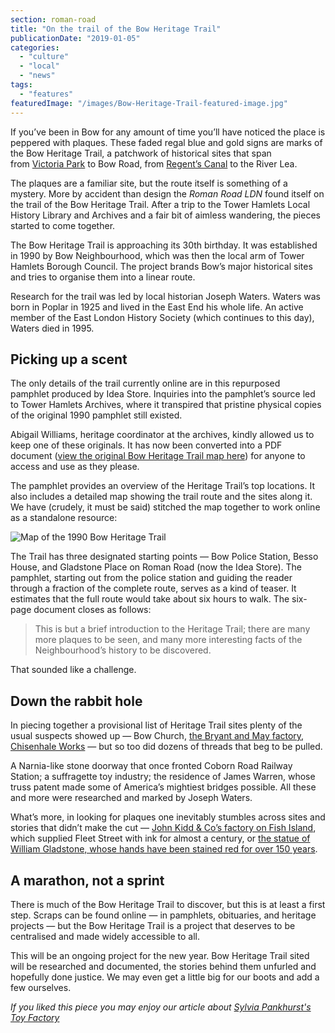 ```yaml
---
section: roman-road
title: "On the trail of the Bow Heritage Trail"
publicationDate: "2019-01-05"
categories: 
  - "culture"
  - "local"
  - "news"
tags: 
  - "features"
featuredImage: "/images/Bow-Heritage-Trail-featured-image.jpg"
---
```


If you’ve been in Bow for any amount of time you’ll have noticed the place is peppered with plaques. These faded regal blue and gold signs are marks of the Bow Heritage Trail, a patchwork of historical sites that span from [Victoria Park](https://romanroadlondon.com/victoria-park-east-london-bow/) to Bow Road, from [Regent’s Canal](https://romanroadlondon.com/regents-canal-what-to-see-do-guide/) to the River Lea.

The plaques are a familiar site, but the route itself is something of a mystery. More by accident than design the _Roman Road LDN_ found itself on the trail of the Bow Heritage Trail. After a trip to the Tower Hamlets Local History Library and Archives and a fair bit of aimless wandering, the pieces started to come together.

The Bow Heritage Trail is approaching its 30th birthday. It was established in 1990 by Bow Neighbourhood, which was then the local arm of Tower Hamlets Borough Council. The project brands Bow’s major historical sites and tries to organise them into a linear route.

Research for the trail was led by local historian Joseph Waters. Waters was born in Poplar in 1925 and lived in the East End his whole life. An active member of the East London History Society (which continues to this day), Waters died in 1995.

## Picking up a scent

The only details of the trail currently online are in this repurposed pamphlet produced by Idea Store. Inquiries into the pamphlet’s source led to Tower Hamlets Archives, where it transpired that pristine physical copies of the original 1990 pamphlet still existed.

Abigail Williams, heritage coordinator at the archives, kindly allowed us to keep one of these originals. It has now been converted into a PDF document ([view the original Bow Heritage Trail map here](https://romanroadlondon.com/wp-content/uploads/2019/01/Bow-Heritage-Trail-Flyer.pdf)) for anyone to access and use as they please.

The pamphlet provides an overview of the Heritage Trail’s top locations. It also includes a detailed map showing the trail route and the sites along it. We have (crudely, it must be said) stitched the map together to work online as a standalone resource:

![Map of the 1990 Bow Heritage Trail](/images/Bow-Heritage-Trail-full-map-1024x1024.jpg)

The Trail has three designated starting points — Bow Police Station, Besso House, and Gladstone Place on Roman Road (now the Idea Store). The pamphlet, starting out from the police station and guiding the reader through a fraction of the complete route, serves as a kind of teaser. It estimates that the full route would take about six hours to walk. The six-page document closes as follows:

> This is but a brief introduction to the Heritage Trail; there are many more plaques to be seen, and many more interesting facts of the Neighbourhood’s history to be discovered.

That sounded like a challenge.

## Down the rabbit hole

In piecing together a provisional list of Heritage Trail sites plenty of the usual suspects showed up — Bow Church, [the Bryant and May factory](https://romanroadlondon.com/bow-quarter-interiors-anton-rodriguez/), [Chisenhale Works](https://romanroadlondon.com/chisenhale-art-place-bow/) — but so too did dozens of threads that beg to be pulled.

A Narnia-like stone doorway that once fronted Coborn Road Railway Station; a suffragette toy industry; the residence of James Warren, whose truss patent made some of America’s mightiest bridges possible. All these and more were researched and marked by Joseph Waters.

What’s more, in looking for plaques one inevitably stumbles across sites and stories that didn’t make the cut — [John Kidd & Co’s factory on Fish Island](https://romanroadlondon.com/kidd-and-co-ink-works-fish-island/), which supplied Fleet Street with ink for almost a century, or [the statue of William Gladstone, whose hands have been stained red for over 150 years](https://romanroadlondon.com/red-hands-william-gladstone-statue/).  

## A marathon, not a sprint

There is much of the Bow Heritage Trail to discover, but this is at least a first step. Scraps can be found online — in pamphlets, obituaries, and heritage projects — but the Bow Heritage Trail is a project that deserves to be centralised and made widely accessible to all.

This will be an ongoing project for the new year. Bow Heritage Trail sited will be researched and documented, the stories behind them unfurled and hopefully done justice. We may even get a little big for our boots and add a few ourselves.

_If you liked this piece you may enjoy our article about [Sylvia Pankhurst's Toy Factory](https://romanroadlondon.com/sylvia-pankhursts-east-london-toy-factory/)_
